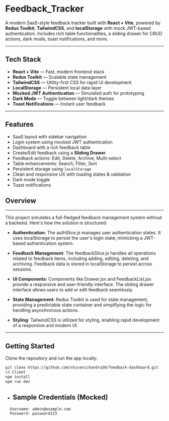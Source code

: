 # Feedback_Tracker

A modern SaaS-style feedback tracker built with **React + Vite**, powered by **Redux Toolkit**, **TailwindCSS**, and **localStorage** with mock JWT-based authentication. Includes rich table functionalities, a sliding drawer for CRUD actions, dark mode, toast notifications, and more.

---

## Tech Stack

- **React + Vite** — Fast, modern frontend stack
- **Redux Toolkit** — Scalable state management
- **TailwindCSS** — Utility-first CSS for rapid UI development
- **LocalStorage** — Persistent local data layer
- **Mocked JWT Authentication** — Simulated auth for prototyping
- **Dark Mode** — Toggle between light/dark themes
- **Toast Notifications** — Instant user feedback

---

## Features

- SaaS layout with sidebar navigation  
- Login system using mocked JWT authentication  
- Dashboard with a rich feedback table  
- Create/Edit feedback using a **Sliding Drawer**  
- Feedback actions: Edit, Delete, Archive, Multi-select  
- Table enhancements: Search, Filter, Sort  
- Persistent storage using `localStorage`  
- Clean and responsive UX with loading states & validation  
- Dark mode toggle  
- Toast notifications  

## Overview
---
This project simulates a full-fledged feedback management system without a backend. Here's how the solution is structured:

- **Authentication**: The authSlice.js manages user authentication states. It uses localStorage to persist the user's login state, mimicking a JWT-based authentication system.

- **Feedback Management**: The feedbackSlice.js handles all operations related to feedback items, including adding, editing, deleting, and archiving. Feedback data is stored in localStorage to persist across sessions.

- **UI Components**: Components like Drawer.jsx and FeedbackList.jsx provide a responsive and user-friendly interface. The sliding drawer interface allows users to add or edit feedback seamlessly.

- **State Management**: Redux Toolkit is used for state management, providing a predictable state container and simplifying the logic for handling asynchronous actions.

- **Styling**: TailwindCSS is utilized for styling, enabling rapid development of a responsive and modern UI.

---
## Getting Started

Clone the repository and run the app locally:

```bash
git clone https://github.com/shivanichandra30/feedback-dashboard.git
cd Client
npm install
npm run dev
```

- ## Sample Credentials (Mocked)
```bash
  Username: admin@example.com
  Password: password123
```

